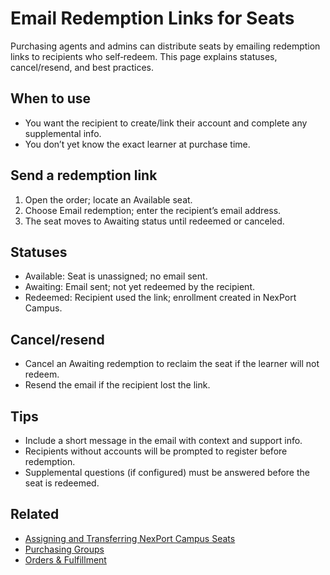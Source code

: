 # Email Redemption Links for Seats

Purchasing agents and admins can distribute seats by emailing redemption links to recipients who self‑redeem. This page explains statuses, cancel/resend, and best practices.

## When to use

* You want the recipient to create/link their account and complete any supplemental info.
* You don’t yet know the exact learner at purchase time.

## Send a redemption link

1. Open the order; locate an Available seat.
2. Choose Email redemption; enter the recipient’s email address.
3. The seat moves to Awaiting status until redeemed or canceled.

## Statuses

* Available: Seat is unassigned; no email sent.
* Awaiting: Email sent; not yet redeemed by the recipient.
* Redeemed: Recipient used the link; enrollment created in NexPort Campus.

## Cancel/resend

* Cancel an Awaiting redemption to reclaim the seat if the learner will not redeem.
* Resend the email if the recipient lost the link.

## Tips

* Include a short message in the email with context and support info.
* Recipients without accounts will be prompted to register before redemption.
* Supplemental questions (if configured) must be answered before the seat is redeemed.

## Related

* [Assigning and Transferring NexPort Campus Seats](assigning-and-transferring-seats/README.md)
* [Purchasing Groups](purchasing-groups.md)
* [Orders & Fulfillment](orders.md)
